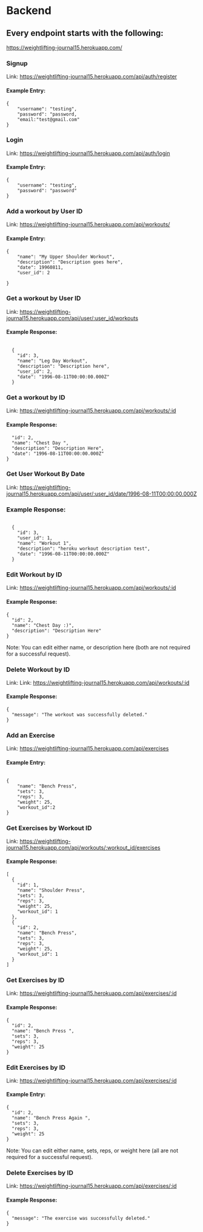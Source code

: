 # Backend

## Every endpoint starts with the following: 

https://weightlifting-journal15.herokuapp.com/



### Signup 

Link: https://weightlifting-journal15.herokuapp.com/api/auth/register

#### Example Entry: 
```
{
    "username": "testing",
    "password": "password, 
    "email:"test@gmail.com"
}
```

### Login

Link: https://weightlifting-journal15.herokuapp.com/api/auth/login

#### Example Entry:

```
{
	"username": "testing",
	"password": "password"
}
```

### Add a workout by User ID

Link:  https://weightlifting-journal15.herokuapp.com/api/workouts/

#### Example Entry: 

```
{
	"name": "My Upper Shoulder Workout",
	"description": "Description goes here",
    "date": 19960811,
	"user_id": 2
	
}
```

### Get a workout by User ID

Link: https://weightlifting-journal15.herokuapp.com/api/user/:user_id/workouts

#### Example Response: 

```

  {
    "id": 3,
    "name": "Leg Day Workout",
    "description": "Description here",
    "user_id": 2,
    "date": "1996-08-11T00:00:00.000Z"
  }

```


### Get a workout by ID



Link: https://weightlifting-journal15.herokuapp.com/api/workouts/:id

#### Example Response: 

```{
  "id": 2,
  "name": "Chest Day ",
  "description": "Description Here",
  "date": "1996-08-11T00:00:00.000Z"
}
```

### Get User Workout By Date

Link: https://weightlifting-journal15.herokuapp.com/api/user/:user_id/date/1996-08-11T00:00:00.000Z

### Example Response: 

```

  {
    "id": 3,
    "user_id": 1,
    "name": "Workout 1",
    "description": "heroku workout description test",
    "date": "1996-08-11T00:00:00.000Z"
  }

```


### Edit Workout by ID

Link: https://weightlifting-journal15.herokuapp.com/api/workouts/:id

#### Example Response:
```
{
  "id": 2,
  "name": "Chest Day :)",
  "description": "Description Here"
}
```
Note: You can edit either name, or description here (both are not required for a successful request).

### Delete Workout by ID

Link: Link: https://weightlifting-journal15.herokuapp.com/api/workouts/:id

#### Example Response:

```
{
  "message": "The workout was successfully deleted."
}
```

### Add an Exercise 

Link:  https://weightlifting-journal15.herokuapp.com/api/exercises

#### Example Entry: 

```

{
	"name": "Bench Press",
	"sets": 3,
	"reps": 3,
	"weight": 25,
	"workout_id":2
}
```

### Get Exercises by Workout ID

Link: https://weightlifting-journal15.herokuapp.com/api/workouts/:workout_id/exercises

#### Example Response: 

```
[
  {
    "id": 1,
    "name": "Shoulder Press",
    "sets": 3,
    "reps": 3,
    "weight": 25,
    "workout_id": 1
  },
  {
    "id": 2,
    "name": "Bench Press",
    "sets": 3,
    "reps": 3,
    "weight": 25,
    "workout_id": 1
  }
]
```

### Get Exercises by ID

Link: https://weightlifting-journal15.herokuapp.com/api/exercises/:id

#### Example Response: 

```
{
  "id": 2,
  "name": "Bench Press ",
  "sets": 3,
  "reps": 3,
  "weight": 25
}
```

### Edit Exercises by ID

Link: https://weightlifting-journal15.herokuapp.com/api/exercises/:id

#### Example Entry: 

```
{
  "id": 2,
  "name": "Bench Press Again ",
  "sets": 3,
  "reps": 3,
  "weight": 25
}
```
Note: You can edit either name, sets, reps, or weight here (all are not required for a successful request).

### Delete Exercises by ID

Link: https://weightlifting-journal15.herokuapp.com/api/exercises/:id

#### Example Response: 

```
{
  "message": "The exercise was successfully deleted."
}
```